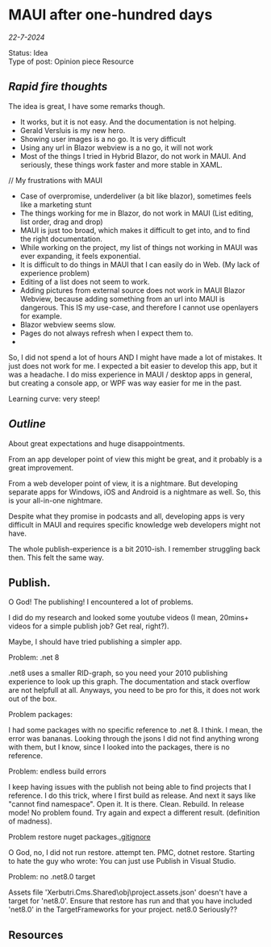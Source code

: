 # MAUI after one-hundred days

*22-7-2024*

Status: Idea  
Type of post: Opinion piece Resource

## *Rapid fire thoughts*

The idea is great, I have some remarks though.

- It works, but it is not easy. And the documentation is not helping. 
- Gerald Versluis is my new hero.
- Showing user images is a no go. It is very difficult
- Using any url in Blazor webview is a no go, it will not work
- Most of the things I tried in Hybrid Blazor, do not work in MAUI. And seriously, these things work faster and more stable in XAML.


// My frustrations with MAUI
- Case of overpromise, underdeliver (a bit like blazor), sometimes feels like a marketing stunt
- The things working for me in Blazor, do not work in MAUI (List editing, list order, drag and drop)
- MAUI is just too broad, which makes it difficult to get into, and to find the right documentation.
- While working on the project, my list of things not working in MAUI was ever expanding, it feels exponential.
- It is difficult to do things in MAUI that I can easily do in Web. (My lack of experience problem)
- Editing of a list does not seem to work.
- Adding pictures from external source does not work in MAUI Blazor Webview, because adding something from an url into MAUI is dangerous. This IS my use-case, and therefore I cannot use openlayers for example.
- Blazor webview seems slow.
- Pages do not always refresh when I expect them to.
- 

So, I did not spend a lot of hours AND I might have made a lot of mistakes. It just does not work for me. I expected a bit easier to develop this app, but it was a headache. I do miss experience in MAUI / desktop apps in general, but creating a console app, or WPF was way easier for me in the past.

Learning curve: very steep!




## *Outline*

About great expectations and huge disappointments. 

From an app developer point of view this might be great, and it probably is a great improvement.

From a web developer point of view, it is a nightmare. But developing separate apps for Windows, iOS and Android is a nightmare as well. So, this is your all-in-one nightmare.

Despite what they promise in podcasts and all, developing apps is very difficult in MAUI and requires specific knowledge web developers might not have.

The whole publish-experience is a bit 2010-ish. I remember struggling back then. This felt the same way.

## Publish.

O God! The publishing! I encountered a lot of problems.

I did do my research and looked some youtube videos (I mean, 20mins+ videos for a simple publish job? Get real, right?).

Maybe, I should have tried publishing a simpler app.






Problem: .net 8

.net8 uses a smaller RID-graph, so you need your 2010 publishing experience to look up this graph. The documentation and stack overflow are not helpfull at all. Anyways, you need to be pro for this, it does not work out of the box.

Problem packages:

I had some packages with no specific reference to .net 8. I think. I mean, the error was bananas. Looking through the jsons I did not find anything wrong with them, but I know, since I looked into the packages, there is no reference.

Problem: endless build errors

I keep having issues with the publish not being able to find projects that I reference.
I do this trick, where I first build as release. And next it says like "cannot find namespace". Open it. It is there. Clean. Rebuild. In release mode! No problem found. Try again and expect a different result. (definition of madness).

Problem restore nuget packages.[.gitignore](..%2F..%2F..%2F..%2Fteamxerbutri.cms.maui%2F.gitignore)

O God, no, I did not run restore. attempt ten. PMC, dotnet restore. Starting to hate the guy who wrote: You can just use Publish in Visual Studio. 

Problem: no .net8.0 target

Assets file 'Xerbutri.Cms.Shared\obj\project.assets.json' doesn't have a target for 'net8.0'. Ensure that restore has run and that you have included 'net8.0' in the TargetFrameworks for your project.
<TargetFramework>net8.0</TargetFramework>
Seriously??









## Resources
